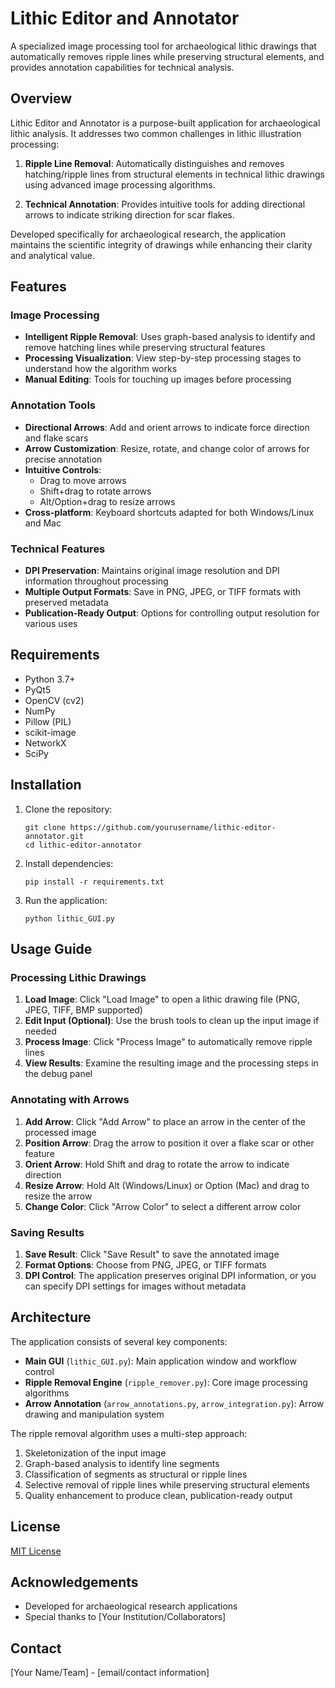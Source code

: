 # Lithic Editor and Annotator

A specialized image processing tool for archaeological lithic drawings that automatically removes ripple lines while preserving structural elements, and provides annotation capabilities for technical analysis.

## Overview

Lithic Editor and Annotator is a purpose-built application for archaeological lithic analysis. It addresses two common challenges in lithic illustration processing:

1. **Ripple Line Removal**: Automatically distinguishes and removes hatching/ripple lines from structural elements in technical lithic drawings using advanced image processing algorithms.

2. **Technical Annotation**: Provides intuitive tools for adding directional arrows to indicate striking direction for scar flakes.

Developed specifically for archaeological research, the application maintains the scientific integrity of drawings while enhancing their clarity and analytical value.

## Features

### Image Processing

- **Intelligent Ripple Removal**: Uses graph-based analysis to identify and remove hatching lines while preserving structural features
- **Processing Visualization**: View step-by-step processing stages to understand how the algorithm works
- **Manual Editing**: Tools for touching up images before processing

### Annotation Tools

- **Directional Arrows**: Add and orient arrows to indicate force direction and flake scars
- **Arrow Customization**: Resize, rotate, and change color of arrows for precise annotation
- **Intuitive Controls**:
  - Drag to move arrows
  - Shift+drag to rotate arrows
  - Alt/Option+drag to resize arrows
- **Cross-platform**: Keyboard shortcuts adapted for both Windows/Linux and Mac

### Technical Features

- **DPI Preservation**: Maintains original image resolution and DPI information throughout processing
- **Multiple Output Formats**: Save in PNG, JPEG, or TIFF formats with preserved metadata
- **Publication-Ready Output**: Options for controlling output resolution for various uses

## Requirements

- Python 3.7+
- PyQt5
- OpenCV (cv2)
- NumPy
- Pillow (PIL)
- scikit-image
- NetworkX
- SciPy

## Installation

1. Clone the repository:
   ```
   git clone https://github.com/yourusername/lithic-editor-annotator.git
   cd lithic-editor-annotator
   ```

2. Install dependencies:
   ```
   pip install -r requirements.txt
   ```

3. Run the application:
   ```
   python lithic_GUI.py
   ```

## Usage Guide

### Processing Lithic Drawings

1. **Load Image**: Click "Load Image" to open a lithic drawing file (PNG, JPEG, TIFF, BMP supported)
2. **Edit Input (Optional)**: Use the brush tools to clean up the input image if needed
3. **Process Image**: Click "Process Image" to automatically remove ripple lines
4. **View Results**: Examine the resulting image and the processing steps in the debug panel

### Annotating with Arrows

1. **Add Arrow**: Click "Add Arrow" to place an arrow in the center of the processed image
2. **Position Arrow**: Drag the arrow to position it over a flake scar or other feature
3. **Orient Arrow**: Hold Shift and drag to rotate the arrow to indicate direction
4. **Resize Arrow**: Hold Alt (Windows/Linux) or Option (Mac) and drag to resize the arrow
5. **Change Color**: Click "Arrow Color" to select a different arrow color

### Saving Results

1. **Save Result**: Click "Save Result" to save the annotated image
2. **Format Options**: Choose from PNG, JPEG, or TIFF formats
3. **DPI Control**: The application preserves original DPI information, or you can specify DPI settings for images without metadata

## Architecture

The application consists of several key components:

- **Main GUI** (`lithic_GUI.py`): Main application window and workflow control
- **Ripple Removal Engine** (`ripple_remover.py`): Core image processing algorithms
- **Arrow Annotation** (`arrow_annotations.py`, `arrow_integration.py`): Arrow drawing and manipulation system

The ripple removal algorithm uses a multi-step approach:
1. Skeletonization of the input image
2. Graph-based analysis to identify line segments
3. Classification of segments as structural or ripple lines
4. Selective removal of ripple lines while preserving structural elements
5. Quality enhancement to produce clean, publication-ready output

## License

[MIT License](LICENSE)

## Acknowledgements

- Developed for archaeological research applications
- Special thanks to [Your Institution/Collaborators]

## Contact

[Your Name/Team] - [email/contact information]
